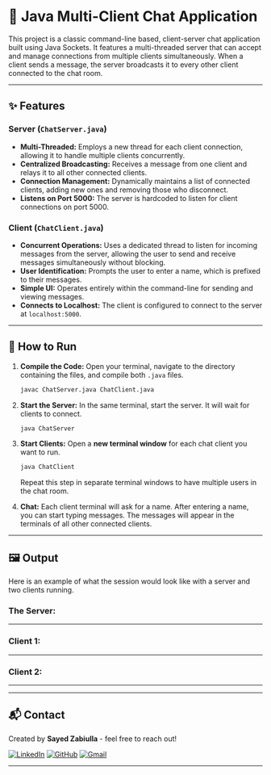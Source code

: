 # 📡 Java Multi-Client Chat Application

This project is a classic command-line based, client-server chat application built using Java Sockets. It features a multi-threaded server that can accept and manage connections from multiple clients simultaneously. When a client sends a message, the server broadcasts it to every other client connected to the chat room.

---

## ✨ Features

### Server (`ChatServer.java`)
* **Multi-Threaded:** Employs a new thread for each client connection, allowing it to handle multiple clients concurrently.
* **Centralized Broadcasting:** Receives a message from one client and relays it to all other connected clients.
* **Connection Management:** Dynamically maintains a list of connected clients, adding new ones and removing those who disconnect.
* **Listens on Port 5000:** The server is hardcoded to listen for client connections on port 5000.

### Client (`ChatClient.java`)
* **Concurrent Operations:** Uses a dedicated thread to listen for incoming messages from the server, allowing the user to send and receive messages simultaneously without blocking.
* **User Identification:** Prompts the user to enter a name, which is prefixed to their messages.
* **Simple UI:** Operates entirely within the command-line for sending and viewing messages.
* **Connects to Localhost:** The client is configured to connect to the server at `localhost:5000`.

---

## 🚀 How to Run

1.  **Compile the Code:**
    Open your terminal, navigate to the directory containing the files, and compile both `.java` files.
    ```bash
    javac ChatServer.java ChatClient.java
    ```

2.  **Start the Server:**
    In the same terminal, start the server. It will wait for clients to connect.
    ```bash
    java ChatServer
    ```

3.  **Start Clients:**
    Open a **new terminal window** for each chat client you want to run.
    ```bash
    java ChatClient
    ```
    Repeat this step in separate terminal windows to have multiple users in the chat room.

4.  **Chat:**
    Each client terminal will ask for a name. After entering a name, you can start typing messages. The messages will appear in the terminals of all other connected clients.

---

## 🖼️ Output

Here is an example of what the session would look like with a server and two clients running.
### The Server:
---

### Client 1:
---

### Client 2:
---


---

## 📬 Contact

Created by **Sayed Zabiulla** - feel free to reach out!

[![LinkedIn](https://img.shields.io/badge/LinkedIn-Sayed%20Zabiulla-blue?style=for-the-badge&logo=linkedin)](https://www.linkedin.com/in/sayed-zabiulla-b5bb0536b/)
[![GitHub](https://img.shields.io/badge/GitHub-SayedZabiulla-grey?style=for-the-badge&logo=github)](https://github.com/SayedZabiulla)
[![Gmail](https://img.shields.io/badge/Gmail-sayedzabeulla@gmail.com-red?style=for-the-badge&logo=gmail)](mailto:sayedzabeulla@gmail.com)

---